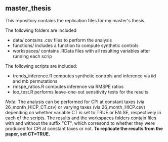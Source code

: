 ## master_thesis

This repository contains the replication files for my master's thesis. 

The following folders are included
- data/ contains .csv files to perform the analysis
- functions/ includes a function to compute synthetic controls 
- workspaces/ contains .RData files with all resulting variables after running each scrip

The following scripts are included:
- trends_inference.R computes synthetic controls and inference via iid and mb permutations
- rmspe_ratios.R computes inference via RMSPE ratios
- loo_test.R performs leave-one-out sensitivity tests for the results

*Note*: The analysis can be performed for CPI at constant taxes (via 26_month_HICP_CT.csv) or varying taxes (via 26_month_HICP.csv) depending on whether variable CT is set to TRUE or FALSE, respectively in each of the scripts. The results and the workspaces folders contain files with and without the suffix "CT", which corresond to whether they were produced for CPI at constant taxes or not. **To replicate the results from the paper, set CT=TRUE.**
      
